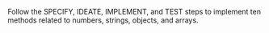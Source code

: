 Follow the SPECIFY, IDEATE, IMPLEMENT, and TEST steps to implement ten methods related to numbers, strings, objects, and arrays.
